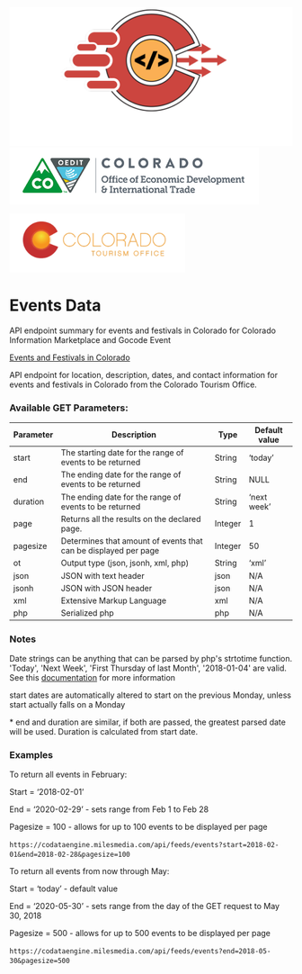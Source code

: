 ![gcc_logo_2021](../../Images/GCC_Logo_2021.png)
![oedit_1](./images/oedit_1.PNG)

![oedit_2](./images/oedit_2.PNG)

# Events Data

API endpoint summary for events and festivals in Colorado for Colorado Information Marketplace and Gocode Event

[Events and Festivals in Colorado](https://data.colorado.gov/Economic-Growth/Events-and-Festivals-in-Colorado-API-Endpoint/xiem-he2v)

API endpoint for location, description, dates, and contact information for events and festivals in Colorado from the Colorado Tourism Office.

### Available GET Parameters:

| Parameter | Description                                                     | Type    | Default value |
|-----------|-----------------------------------------------------------------|---------|---------------|
| start     | The starting date for the range of events to be returned        | String  | ‘today’       |
| end       | The ending date for the range of events to be returned          | String  | NULL          |
| duration  | The ending date for the range of events to be returned          | String  | ‘next week’   |
| page      | Returns all the results on the declared page.                   | Integer | 1             |
| pagesize  | Determines that amount of events that can be displayed per page | Integer | 50            |
| ot        | Output type (json, jsonh, xml, php)                             | String  | ‘xml’         |
| json      | JSON with text header                                           | json    | N/A           |
| jsonh     | JSON with JSON header                                           | json    | N/A           |
| xml       | Extensive Markup Language                                       | xml     | N/A           |
| php       | Serialized php                                                  | php     | N/A           |

### Notes

Date strings can be anything that can be parsed by php's strtotime function. 'Today', 'Next Week', 'First Thursday of last Month', '2018-01-04' are valid. See this [documentation](Data.doi.gov/harvest) for more information

start dates are automatically altered to start on the previous Monday, unless start actually falls on a Monday

\* end and duration are similar, if both are passed, the greatest parsed date will be used. Duration is calculated from start date.

### Examples

To return all events in February:

Start = ‘2018-02-01’

End = ‘2020-02-29’ - sets range from Feb 1 to Feb 28

Pagesize = 100 - allows for up to 100 events to be displayed per page

`https://codataengine.milesmedia.com/api/feeds/events?start=2018-02-01&end=2018-02-28&pagesize=100`

To return all events from now through May:

Start = ‘today’ - default value

End = ‘2020-05-30’ - sets range from the day of the GET request to May 30, 2018

Pagesize = 500 - allows for up to 500 events to be displayed per page

`https://codataengine.milesmedia.com/api/feeds/events?end=2018-05-30&pagesize=500`
